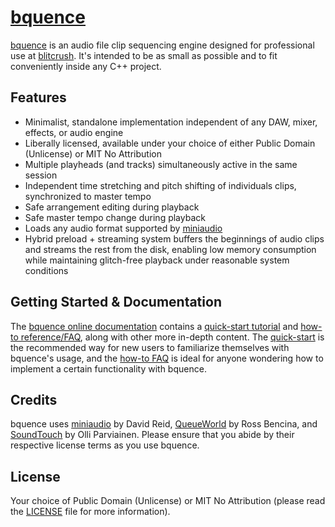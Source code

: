 # [bquence](https://blitcrush.com/bquence/)

[bquence](https://blitcrush.com/bquence/) is an audio file clip sequencing engine designed for professional use at [blitcrush](https://blitcrush.com). It's intended to be as small as possible and to fit conveniently inside any C++ project.

## Features

* Minimalist, standalone implementation independent of any DAW, mixer, effects, or audio engine
* Liberally licensed, available under your choice of either Public Domain (Unlicense) or MIT No Attribution
* Multiple playheads (and tracks) simultaneously active in the same session
* Independent time stretching and pitch shifting of individuals clips, synchronized to master tempo
* Safe arrangement editing during playback
* Safe master tempo change during playback
* Loads any audio format supported by [miniaudio](https://github.com/dr-soft/miniaudio)
* Hybrid preload + streaming system buffers the beginnings of audio clips and streams the rest from the disk, enabling low memory consumption while maintaining glitch-free playback under reasonable system conditions

## Getting Started & Documentation

The [bquence online documentation](https://blitcrush.com/bquence/) contains a [quick-start tutorial](https://blitcrush.com/bquence/quick-start/) and [how-to reference/FAQ](https://blitcrush.com/bquence/how-to/), along with other more in-depth content. The [quick-start](https://blitcrush.com/bquence/quick-start/) is the recommended way for new users to familiarize themselves with bquence's usage, and the [how-to FAQ](https://blitcrush.com/bquence/how-to/) is ideal for anyone wondering how to implement a certain functionality with bquence.

## Credits

bquence uses [miniaudio](https://github.com/dr-soft/miniaudio) by David Reid, [QueueWorld](https://github.com/RossBencina/QueueWorld) by Ross Bencina, and [SoundTouch](https://surina.net/soundtouch/) by Olli Parviainen. Please ensure that you abide by their respective license terms as you use bquence.

## License

Your choice of Public Domain (Unlicense) or MIT No Attribution (please read the [LICENSE](LICENSE) file for more information).
